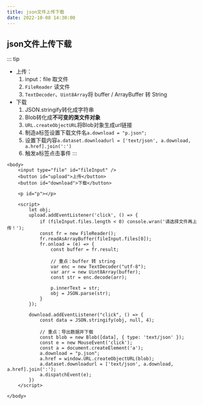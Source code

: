 ```yaml
---
title: json文件上传下载
date: 2022-10-08 14:30:00
---
```

## json文件上传下载
::: tip
* 上传：
    1. input：file 取文件
    2. `FileReader` 读文件
    3. `TextDecoder`、`Uint8Array`将 buffer / ArrayBuffer 转 String
* 下载
    1. JSON.stringify转化成字符串
    2. Blob转化成**不可变的类文件对象**
    3. `URL.createObjectURL`将Blob对象生成url链接
    4. 制造a标签设置下载文件名`a.download = "p.json";`
    5. 设置下载内容`a.dataset.downloadurl = ['text/json', a.download, a.href].join(':')`
    6. 触发a标签点击事件
:::
```html{13,17-20,30-37}
<body>
    <input type="file" id="fileInput" />
    <button id="upload">上传</button>
    <button id="download">下载</button>

    <p id="p"></p>

    <script>
        let obj;
        upload.addEventListener('click', () => {
            if (fileInput.files.length < 0) console.wran('请选择文件再上传！');
            const fr = new FileReader();
            fr.readAsArrayBuffer(fileInput.files[0]);
            fr.onload = (e) => {
                const buffer = fr.result;

                // 重点：buffer 转 string
                var enc = new TextDecoder("utf-8");
                var arr = new Uint8Array(buffer);
                const str = enc.decode(arr);

                p.innerText = str;
                obj = JSON.parse(str);
            }
        });

        download.addEventListener("click", () => {
            const data = JSON.stringify(obj, null, 4);

            // 重点：导出数据并下载
            const blob = new Blob([data], { type: 'text/json' });
            const e = new MouseEvent('click');
            const a = document.createElement('a');
            a.download = "p.json";
            a.href = window.URL.createObjectURL(blob);
            a.dataset.downloadurl = ['text/json', a.download, a.href].join(':');
            a.dispatchEvent(e);
        })
    </script>

</body>
```